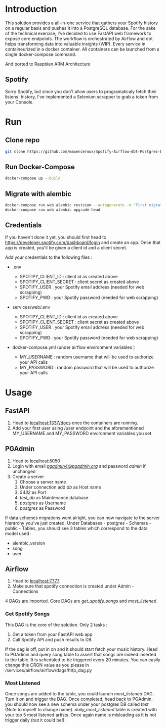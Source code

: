 
# Introduction 

This solution provides a all-in-one service that gathers your Spotify history on a regular basis and pushes it into a PostgreSQL database. For the sake of the technical exercise, I've decided to use FastAPI web framework to expose core endpoints. The workflow is orchestrated by Airflow and dbt helps transforming data into valuable insights (WIP). Every service in containeurized in a docker container. All containers can be launched from a single docker-compose command. 

And ported to Raspbian ARM Architecture
## Spotify 
Sorry Spotify, but since you don't allow users to programaticaly fetch their listens' history, I've implemented a Selenium scrapper to grab a token from your Console. 

# Run 
## Clone repo
```bash
git clone https://github.com/maxenceroux/Spotify-Airflow-dbt-Postgres-Docker.git
```

## Run Docker-Compose
```bash
docker-compose up --build
```
## Migrate with alembic
```bash 
docker-compose run web alembic revision --autogenerate -m "First migration"
docker-compose run web alembic upgrade head
```
## Credentials
If you haven't done it yet, you should first head to https://developer.spotify.com/dashboard/login and create an app. 
Once that app is created, you'll be given a client id and a client secret. 

Add your credentials to the following files :  
- .env 
    - SPOTIPY_CLIENT_ID : client id as created above
    - SPOTIPY_CLIENT_SECRET : client secret as created above
    - SPOTIFY_USER : your Spotify email address (needed for web scrapping)
    - SPOTIFY_PWD : your Spotify password (needed for web scrapping)
    
- services/web/.env
    - SPOTIPY_CLIENT_ID : client id as created above
    - SPOTIPY_CLIENT_SECRET : client secret as created above
    - SPOTIFY_USER : your Spotify email address (needed for web scrapping)
    - SPOTIFY_PWD : your Spotify password (needed for web scrapping)
- docker-compose.yml (under airflow environment variables )
    - MY_USERNAME : random username that will be used to authorize your API calls
    - MY_PASSWORD : random password that will be used to authorize your API calls

# Usage

## FastAPI
1. Head to [localhost:1337/docs](localhost:1337/docs) once the containers are running. 
2. Add your first user using /user endpoint and the aforementioned MY_USERNAME and MY_PASSWORD environment variables you set. 

## PGAdmin
1. Head to [localhost:5050](localhost:5050)
2. Login with email *pgadmin4@pgadmin.org* and password *admin* if unchanged
3. Create a server
    1. Choose a server name
    2. Under connection add *db* as Host name
    3. *5432* as Port
    4. *test_db* as Maintenance database
    5. *postgres* as Username
    6. *postgres* as Password

If data schemes migrations went alright, you can now navigate to the server hierarchy you've just created. Under Databases - postgres - Schemas - public - Tables, you should see 3 tables which correspond to the data model used : 
 - alembic_version
 - song
 - user

## Airflow
1. Head to [localhost:7777](localhost:7777)
2. Make sure that spotify connection is created under Admin - Connections

4 DAGs are imported. 
Core DAGs are *get_spotify_songs* and *most_listened*. 
### Get Spotify Songs
This DAG is the core of the solution. Only 2 tasks : 
1. Get a token from your FastAPI web app
2. Call Spotify API and push results to DB. 

If the dag is off, put in on and it should start fetch your music history. 
Head to PGAdmin and query song table to assert that songs are indeed inserted to the table. It is scheduled to be triggered every 20 minutes. You can easily change this CRON value as you please in /services/airflow/airflow/dags/http_dag.py

### Most Listened
Once songs are added to the table, you could launch *most_listened* DAG. 
Turn it on and trigger the DAG. 
Once completed, head back to PGAdmin, you should now see a new schema under your postgres DB called *test* (Note to myself to change name). *daily_most_listened* table is created with your top 5 most listened artists. Once again name is misleading as it is not trigger daily (but it could be!). 
